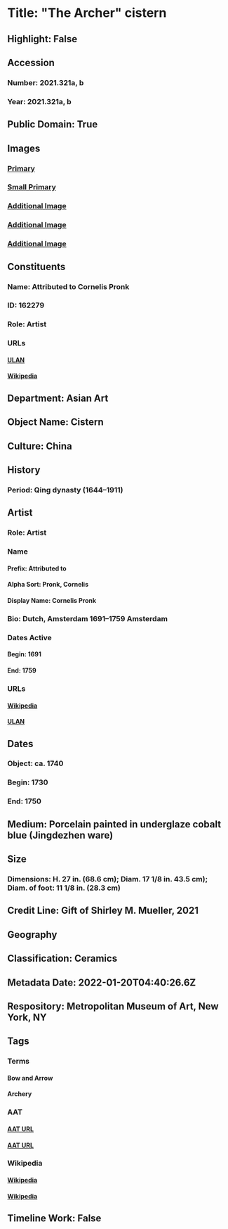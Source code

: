 # Title: "The Archer" cistern
## Highlight: False
## Accession
### Number: 2021.321a, b
### Year: 2021.321a, b
## Public Domain: True
## Images
### [Primary](https://images.metmuseum.org/CRDImages/as/original/DP-23246-001.jpg)
### [Small Primary](https://images.metmuseum.org/CRDImages/as/web-large/DP-23246-001.jpg)
### [Additional Image](https://images.metmuseum.org/CRDImages/as/original/DP-23246-002.jpg)
### [Additional Image](https://images.metmuseum.org/CRDImages/as/original/DP-23246-004.jpg)
### [Additional Image](https://images.metmuseum.org/CRDImages/as/original/DP-23246-003.jpg)
## Constituents
### Name: Attributed to Cornelis Pronk
### ID: 162279
### Role: Artist
### URLs
#### [ULAN](http://vocab.getty.edu/page/ulan/500010052)
#### [Wikipedia](https://www.wikidata.org/wiki/Q2726659)
## Department: Asian Art
## Object Name: Cistern
## Culture: China
## History
### Period: Qing dynasty (1644–1911)
## Artist
### Role: Artist
### Name
#### Prefix: Attributed to
#### Alpha Sort: Pronk, Cornelis
#### Display Name: Cornelis Pronk
### Bio: Dutch, Amsterdam 1691–1759 Amsterdam
### Dates Active
#### Begin: 1691
#### End: 1759
### URLs
#### [Wikipedia](https://www.wikidata.org/wiki/Q2726659)
#### [ULAN](http://vocab.getty.edu/page/ulan/500010052)
## Dates
### Object: ca. 1740
### Begin: 1730
### End: 1750
## Medium: Porcelain painted in underglaze cobalt blue (Jingdezhen ware)
## Size
### Dimensions: H. 27 in. (68.6 cm); Diam. 17 1/8 in. 43.5 cm); Diam. of foot: 11 1/8 in. (28.3 cm)
## Credit Line: Gift of Shirley M. Mueller, 2021
## Geography
## Classification: Ceramics
## Metadata Date: 2022-01-20T04:40:26.6Z
## Respository: Metropolitan Museum of Art, New York, NY
## Tags
### Terms
#### Bow and Arrow
#### Archery
### AAT
#### [AAT URL](None)
#### [AAT URL](http://vocab.getty.edu/page/aat/300249162)
### Wikipedia
#### [Wikipedia]()
#### [Wikipedia]()
## Timeline Work: False